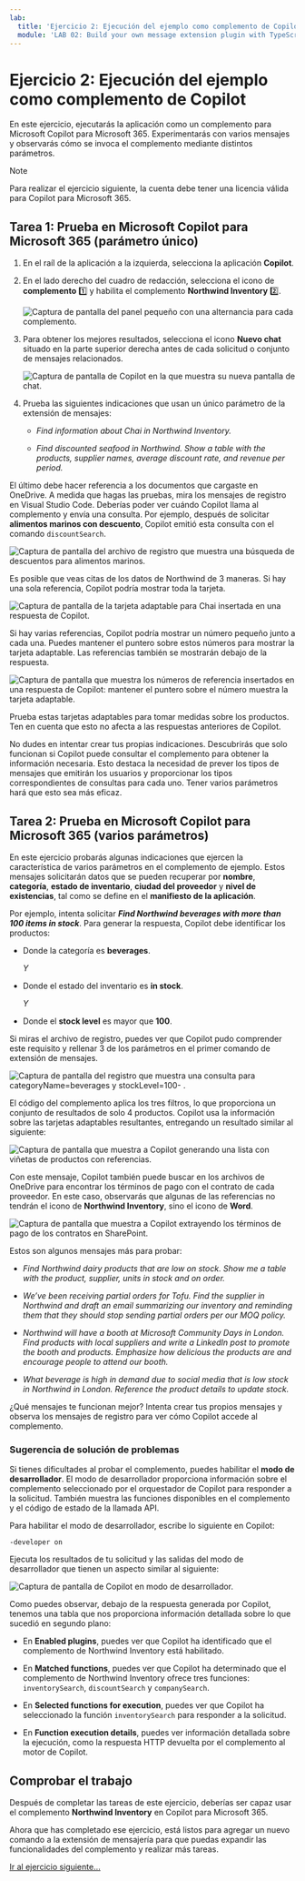 ```yaml
---
lab:
  title: 'Ejercicio 2: Ejecución del ejemplo como complemento de Copilot'
  module: 'LAB 02: Build your own message extension plugin with TypeScript (TS) for Microsoft Copilot'
---
```


# Ejercicio 2: Ejecución del ejemplo como complemento de Copilot

En este ejercicio, ejecutarás la aplicación como un complemento para Microsoft Copilot para Microsoft 365. Experimentarás con varios mensajes y observarás cómo se invoca el complemento mediante distintos parámetros.

> [!NOTE]  
> Para realizar el ejercicio siguiente, la cuenta debe tener una licencia válida para Copilot para Microsoft 365.

## Tarea 1: Prueba en Microsoft Copilot para Microsoft 365 (parámetro único)

1. En el raíl de la aplicación a la izquierda, selecciona la aplicación **Copilot**.

1. En el lado derecho del cuadro de redacción, selecciona el icono de **complemento** 1️⃣ y habilita el complemento **Northwind Inventory** 2️⃣.

    ![Captura de pantalla del panel pequeño con una alternancia para cada complemento.](../media/3-02-plugin-panel.png)

1. Para obtener los mejores resultados, selecciona el icono **Nuevo chat** situado en la parte superior derecha antes de cada solicitud o conjunto de mensajes relacionados.

    ![Captura de pantalla de Copilot en la que muestra su nueva pantalla de chat.](../media/3-01-new-chat.png)

1. Prueba las siguientes indicaciones que usan un único parámetro de la extensión de mensajes:

    - _Find information about Chai in Northwind Inventory._

    - _Find discounted seafood in Northwind. Show a table with the products, supplier names, average discount rate, and revenue per period._

El último debe hacer referencia a los documentos que cargaste en OneDrive. A medida que hagas las pruebas, mira los mensajes de registro en Visual Studio Code. Deberías poder ver cuándo Copilot llama al complemento y envía una consulta. Por ejemplo, después de solicitar **alimentos marinos con descuento**, Copilot emitió esta consulta con el comando `discountSearch`.

![Captura de pantalla del archivo de registro que muestra una búsqueda de descuentos para alimentos marinos.](../media/3-02-a-query-log-1.png)

Es posible que veas citas de los datos de Northwind de 3 maneras. Si hay una sola referencia, Copilot podría mostrar toda la tarjeta.

![Captura de pantalla de la tarjeta adaptable para Chai insertada en una respuesta de Copilot.](../media/3-03-a-response-on-chai.png)

Si hay varias referencias, Copilot podría mostrar un número pequeño junto a cada una. Puedes mantener el puntero sobre estos números para mostrar la tarjeta adaptable. Las referencias también se mostrarán debajo de la respuesta.

![Captura de pantalla que muestra los números de referencia insertados en una respuesta de Copilot: mantener el puntero sobre el número muestra la tarjeta adaptable.](../media/3-03-response-on-chai.png)

Prueba estas tarjetas adaptables para tomar medidas sobre los productos. Ten en cuenta que esto no afecta a las respuestas anteriores de Copilot.

No dudes en intentar crear tus propias indicaciones. Descubrirás que solo funcionan si Copilot puede consultar el complemento para obtener la información necesaria. Esto destaca la necesidad de prever los tipos de mensajes que emitirán los usuarios y proporcionar los tipos correspondientes de consultas para cada uno. Tener varios parámetros hará que esto sea más eficaz.

## Tarea 2: Prueba en Microsoft Copilot para Microsoft 365 (varios parámetros)

En este ejercicio probarás algunas indicaciones que ejercen la característica de varios parámetros en el complemento de ejemplo. Estos mensajes solicitarán datos que se pueden recuperar por **nombre**, **categoría**, **estado de inventario**, **ciudad del proveedor** y **nivel de existencias**, tal como se define en el **manifiesto de la aplicación**.

Por ejemplo, intenta solicitar **_Find Northwind beverages with more than 100 items in stock_**. Para generar la respuesta, Copilot debe identificar los productos:

- Donde la categoría es **beverages**.
  
  _Y_

- Donde el estado del inventario es **in stock**.

  _Y_

- Donde el **stock level** es mayor que **100**.

Si miras el archivo de registro, puedes ver que Copilot pudo comprender este requisito y rellenar 3 de los parámetros en el primer comando de extensión de mensajes.

![Captura de pantalla del registro que muestra una consulta para categoryName=beverages y stockLevel=100- .](../media/3-06-find-northwind-beverages-with-more-than-100.png)

El código del complemento aplica los tres filtros, lo que proporciona un conjunto de resultados de solo 4 productos. Copilot usa la información sobre las tarjetas adaptables resultantes, entregando un resultado similar al siguiente:

![Captura de pantalla que muestra a Copilot generando una lista con viñetas de productos con referencias.](../media/3-06-b-find-northwind-beverages-with-more-than-100.png)

Con este mensaje, Copilot también puede buscar en los archivos de OneDrive para encontrar los términos de pago con el contrato de cada proveedor. En este caso, observarás que algunas de las referencias no tendrán el icono de **Northwind Inventory**, sino el icono de **Word**.

![Captura de pantalla que muestra a Copilot extrayendo los términos de pago de los contratos en SharePoint.](../media/3-06-c-payment-terms.png)

Estos son algunos mensajes más para probar:

- _Find Northwind dairy products that are low on stock. Show me a table with the product, supplier, units in stock and on order._

- _We’ve been receiving partial orders for Tofu. Find the supplier in Northwind and draft an email summarizing our inventory and reminding them that they should stop sending partial orders per our MOQ policy._

- _Northwind will have a booth at Microsoft Community Days in London. Find products with local suppliers and write a LinkedIn post to promote the booth and products. Emphasize how delicious the products are and encourage people to attend our booth._

- _What beverage is high in demand due to social media that is low stock in Northwind in London. Reference the product details to update stock._

¿Qué mensajes te funcionan mejor? Intenta crear tus propios mensajes y observa los mensajes de registro para ver cómo Copilot accede al complemento.

### Sugerencia de solución de problemas

Si tienes dificultades al probar el complemento, puedes habilitar el **modo de desarrollador**. El modo de desarrollador proporciona información sobre el complemento seleccionado por el orquestador de Copilot para responder a la solicitud. También muestra las funciones disponibles en el complemento y el código de estado de la llamada API.

Para habilitar el modo de desarrollador, escribe lo siguiente en Copilot:

```console
-developer on
```

Ejecuta los resultados de tu solicitud y las salidas del modo de desarrollador que tienen un aspecto similar al siguiente: 

![Captura de pantalla de Copilot en modo de desarrollador.](../media/3-03-b-developer-mode.png)

Como puedes observar, debajo de la respuesta generada por Copilot, tenemos una tabla que nos proporciona información detallada sobre lo que sucedió en segundo plano:

- En **Enabled plugins**, puedes ver que Copilot ha identificado que el complemento de Northwind Inventory está habilitado.

- En **Matched functions**, puedes ver que Copilot ha determinado que el complemento de Northwind Inventory ofrece tres funciones: `inventorySearch`, `discountSearch` y `companySearch`.

- En **Selected functions for execution**, puedes ver que Copilot ha seleccionado la función `inventorySearch` para responder a la solicitud.

- En **Function execution details**, puedes ver información detallada sobre la ejecución, como la respuesta HTTP devuelta por el complemento al motor de Copilot.

## Comprobar el trabajo

Después de completar las tareas de este ejercicio, deberías ser capaz usar el complemento **Northwind Inventory** en Copilot para Microsoft 365. 

Ahora que has completado ese ejercicio, está listos para agregar un nuevo comando a la extensión de mensajería para que puedas expandir las funcionalidades del complemento y realizar más tareas. 

[Ir al ejercicio siguiente...](./5-exercise-3-add-new-command.md)
